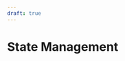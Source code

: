 ```yaml
---
draft: true
---
```


# State Management
<!--
TODO:
Explain how Hyperflux, etc works internally
Task: https://github.com/EtherealEngine/etherealengine-docs/issues/72
-->
